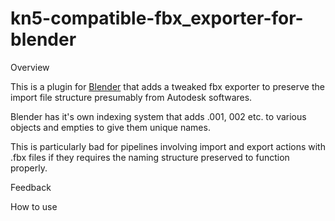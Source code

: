 # kn5-compatible-fbx_exporter-for-blender

Overview

This is a plugin for [Blender](https://www.blender.org/) that adds a tweaked fbx exporter to preserve the import file structure presumably from Autodesk softwares.

Blender has it's own indexing system that adds .001, 002 etc. to various objects and empties to give them unique names.

This is particularly bad for pipelines involving import and export actions with .fbx files if they requires the naming structure preserved to function properly.



Feedback

How to use
